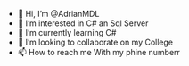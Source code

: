 - 👋 Hi, I’m @AdrianMDL
- 👀 I’m interested in C# an Sql Server
- 🌱 I’m currently learning C#
- 💞️ I’m looking to collaborate on my College
- 📫 How to reach me With my phine numberr

<!---
AdrianMDL/AdrianMDL is a ✨ special ✨ repository because its `README.md` (this file) appears on your GitHub profile.
You can click the Preview link to take a look at your changes.
--->
